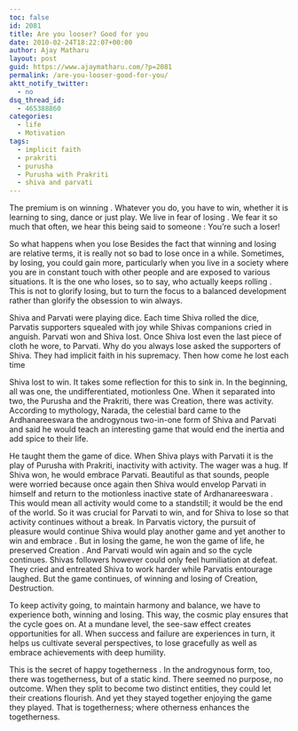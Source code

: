 ```yaml
---
toc: false
id: 2081
title: Are you looser? Good for you
date: 2010-02-24T18:22:07+00:00
author: Ajay Matharu
layout: post
guid: https://www.ajaymatharu.com/?p=2081
permalink: /are-you-looser-good-for-you/
aktt_notify_twitter:
  - no
dsq_thread_id:
  - 465388860
categories:
  - life
  - Motivation
tags:
  - implicit faith
  - prakriti
  - purusha
  - Purusha with Prakriti
  - shiva and parvati
---
```

The premium is on winning . Whatever you do, you have to win, whether it is learning to sing, dance or just play. We live in fear of losing . We fear it so much that often, we hear this being said to someone : You&#8217;re such a loser!

So what happens when you lose Besides the fact that winning and losing are relative terms, it is really not so bad to lose once in a while. Sometimes, by losing, you could gain more, particularly when you live in a society where you are in constant touch with other people and are exposed to various situations. It is the one who loses, so to say, who actually keeps rolling . This is not to glorify losing, but to turn the focus to a balanced development rather than glorify the obsession to win always.

Shiva and Parvati were playing dice. Each time Shiva rolled the dice, Parvatis supporters squealed with joy while Shivas companions cried in anguish. Parvati won and Shiva lost. Once Shiva lost even the last piece of cloth he wore, to Parvati. Why do you always lose asked the supporters of Shiva. They had implicit faith in his supremacy. Then how come he lost each time

Shiva lost to win. It takes some reflection for this to sink in. In the beginning, all was one, the undifferentiated, motionless One. When it separated into two, the Purusha and the Prakriti, there was Creation, there was activity. According to mythology, Narada, the celestial bard came to the Ardhanareeswara the androgynous two-in-one form of Shiva and Parvati and said he would teach an interesting game that would end the inertia and add spice to their life.

He taught them the game of dice. When Shiva plays with Parvati it is the play of Purusha with Prakriti, inactivity with activity. The wager was a hug. If Shiva won, he would embrace Parvati. Beautiful as that sounds, people were worried because once again then Shiva would envelop Parvati in himself and return to the motionless inactive state of Ardhanareeswara . This would mean all activity would come to a standstill; it would be the end of the world. So it was crucial for Parvati to win, and for Shiva to lose so that activity continues without a break. In Parvatis victory, the pursuit of pleasure would continue Shiva would play another game and yet another to win and embrace . But in losing the game, he won the game of life, he preserved Creation . And Parvati would win again and so the cycle continues. Shivas followers however could only feel humiliation at defeat. They cried and entreated Shiva to work harder while Parvatis entourage laughed. But the game continues, of winning and losing of Creation, Destruction.

To keep activity going, to maintain harmony and balance, we have to experience both, winning and losing. This way, the cosmic play ensures that the cycle goes on. At a mundane level, the see-saw effect creates opportunities for all. When success and failure are experiences in turn, it helps us cultivate several perspectives, to lose gracefully as well as embrace achievements with deep humility.

This is the secret of happy togetherness . In the androgynous form, too, there was togetherness, but of a static kind. There seemed no purpose, no outcome. When they split to become two distinct entities, they could let their creations flourish. And yet they stayed together enjoying the game they played. That is togetherness; where otherness enhances the togetherness.
